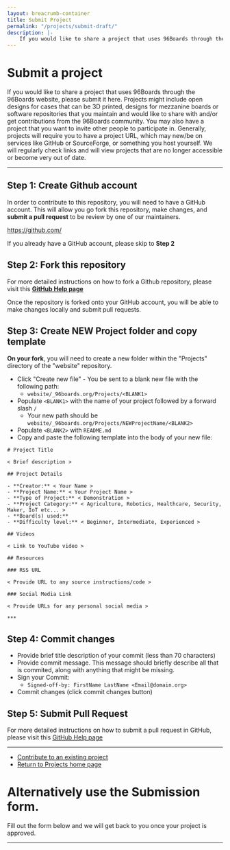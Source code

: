 ```yaml
---
layout: breacrumb-container
title: Submit Project
permalink: "/projects/submit-draft/"
description: |-
    If you would like to share a project that uses 96Boards through the 96Boards website, please submit it here. Projects might include open designs for cases that can be 3D printed, designs for mezzanine boards or software repositories that you maintain and would like to share with and/or get contributions from the 96Boards community.
---
```

# Submit a project

If you would like to share a project that uses 96Boards through the 96Boards website, please submit it here. Projects might include open designs for cases that can be 3D printed, designs for mezzanine boards or software repositories that you maintain and would like to share with and/or get contributions from the 96Boards community. You may also have a project that you want to invite other people to participate in. Generally, projects will require you to have a project URL, which may new/be on services like GitHub or SourceForge, or something you host yourself. We will regularly check links and will view projects that are no longer accessible or become very out of date.

***

## Step 1: Create Github account

In order to contribute to this repository, you will need to have a GitHub account. This will allow you go fork this repository, make changes, and **submit a pull request** to be review by one of our maintainers.

https://github.com/

If you already have a GitHub account, please skip to **Step 2**

## Step 2: Fork this repository

For more detailed instructions on how to fork a Github repository, please visit this **[GitHub Help page](https://help.github.com/articles/fork-a-repo/)**

Once the repository is forked onto your GitHub account, you will be able to make changes locally and submit pull requests.

## Step 3: Create NEW Project folder and copy template

**On your fork**, you will need to create a new folder within the "Projects" directory of the "website" repository.

- Click "Create new file" - You be sent to a blank new file with the following path:
   - `website/_96boards.org/Projects/<BLANK1>`
- Populate `<BLANK1>` with the name of your project followed by a forward slash `/`
   - Your new path should be `website/_96boards.org/Projects/NEWProjectName/<BLANK2>`
- Populate `<BLANK2>` with `README.md`
- Copy and paste the following template into the body of your new file:

```shell
# Project Title

< Brief description >

## Project Details

- **Creator:** < Your Name >
- **Project Name:** < Your Project Name >
- **Type of Project:** < Demonstration >
- **Project Category:** < Agriculture, Robotics, Healthcare, Security, Maker, IoT etc... >
- **Board(s) used:**
- **Difficulty level:** < Beginner, Intermediate, Experienced >

## Videos

< Link to YouTube video >

## Resources

### RSS URL

< Provide URL to any source instructions/code >

### Social Media Link

< Provide URLs for any personal social media >

***
```

## Step 4: Commit changes

- Provide brief title description of your commit (less than 70 characters)
- Provide commit message. This message should briefly describe all that is commited, along with anything that might be missing.
- Sign your Commit:
   - `Signed-off-by: FirstName LastName <Email@domain.org>`
- Commit changes (click commit changes button)

## Step 5: Submit Pull Request

For more detailed instructions on how to submit a pull request in GitHub, please visit this [GitHub Help page](https://help.github.com/articles/creating-a-pull-request/)

***

- [Contribute to an existing project](../contribute.md)
- [Return to Projects home page](../)


# Alternatively use the Submission form.

Fill out the form below and we will get back to you once your project is approved.

* * *

<div class="cognito">
    <script src="https://services.cognitoforms.com/s/KvRQmIn2dku6k6gGP711jw"></script>
    <script>
    Cognito.load("forms", { id: "9", entry: {
        "PageUrl": "{{site.url}}{{page.url}}" ,
        "RedirectUrl" : "{{site.url}}/thank-you/?ref={{page.url}}"
    }});
    </script>
</div>



